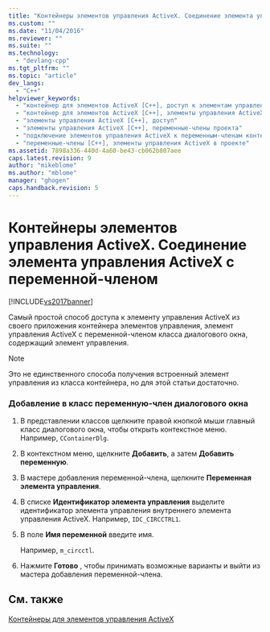 ```yaml
---
title: "Контейнеры элементов управления ActiveX. Соединение элемента управления ActiveX с переменной-членом | Microsoft Docs"
ms.custom: ""
ms.date: "11/04/2016"
ms.reviewer: ""
ms.suite: ""
ms.technology: 
  - "devlang-cpp"
ms.tgt_pltfrm: ""
ms.topic: "article"
dev_langs: 
  - "C++"
helpviewer_keywords: 
  - "контейнер для элементов ActiveX [C++], доступ к элементам управления ActiveX"
  - "контейнер для элементов ActiveX [C++], элементы управления ActiveX как переменные-члены"
  - "элементы управления ActiveX [C++], доступ"
  - "элементы управления ActiveX [C++], переменные-члены проекта"
  - "подключение элементов управления ActiveX к переменным-членам контейнера"
  - "переменные-члены [C++], элементы управления ActiveX в проекте"
ms.assetid: 7898a336-440d-4a60-be43-cb062b807aee
caps.latest.revision: 9
author: "mikeblome"
ms.author: "mblome"
manager: "ghogen"
caps.handback.revision: 5
---
```

# Контейнеры элементов управления ActiveX. Соединение элемента управления ActiveX с переменной-членом
[!INCLUDE[vs2017banner](../assembler/inline/includes/vs2017banner.md)]

Самый простой способ доступа к элементу управления ActiveX из своего приложения контейнера элементов управления, элемент управления ActiveX с переменной\-членом класса диалогового окна, содержащий элемент управления.  
  
> [!NOTE]
>  Это не единственного способа получения встроенный элемент управления из класса контейнера, но для этой статьи достаточно.  
  
### Добавление в класс переменную\-член диалогового окна  
  
1.  В представлении классов щелкните правой кнопкой мыши главный класс диалогового окна, чтобы открыть контекстное меню.  Например, `CContainerDlg`.  
  
2.  В контекстном меню, щелкните **Добавить**, а затем **Добавить переменную**.  
  
3.  В мастере добавления переменной\-члена, щелкните **Переменная элемента управления**.  
  
4.  В списке **Идентификатор элемента управления** выделите идентификатор элемента управления внутреннего элемента управления ActiveX.  Например, `IDC_CIRCCTRL1`.  
  
5.  В поле **Имя переменной** введите имя.  
  
     Например, `m_circctl`.  
  
6.  Нажмите **Готово** , чтобы принимать возможные варианты и выйти из мастера добавления переменной\-члена.  
  
## См. также  
 [Контейнеры для элементов управления ActiveX](../mfc/activex-control-containers.md)